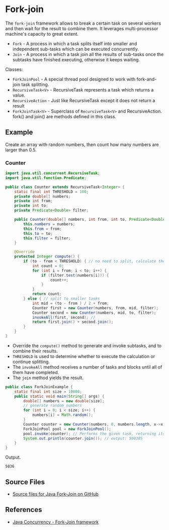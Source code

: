 # Fork-join

The `fork-join` framework allows to break a certain task on several workers and then wait for the result to combine them. It leverages multi-processor machine's capacity to great extent.

* `Fork` - A process in which a task splits itself into smaller and independent sub-tasks which can be executed concurrently.
* `Join` - A process in which a task join all the results of sub-tasks once the subtasks have finished executing, otherwise it keeps waiting.

Classes:

* `ForkJoinPool` - A special thread pool designed to work with fork-and-join task splitting.
* `RecursiveTask<V>` - RecursiveTask represents a task which returns a value.
* `RecursiveAction` - Just like RecursiveTask except it does not return a result
* `ForkJoinTask<V>` - Superclass of `RecursiveTask<V>` and RecursiveAction. fork() and join() are methods defined in this class.

## Example

Create an array with random numbers, then count how many numbers are larger than 0.5.

### Counter

```java
import java.util.concurrent.RecursiveTask;
import java.util.function.Predicate;

public class Counter extends RecursiveTask<Integer> {
    static final int THRESHOLD = 100;
    private double[] numbers;
    private int from;
    private int to;
    private Predicate<Double> filter;

    public Counter(double[] numbers, int from, int to, Predicate<Double> filter) {
        this.numbers = numbers;
        this.from = from;
        this.to = to;
        this.filter = filter;
    }

    @Override
    protected Integer compute() {
        if (to - from < THRESHOLD) { // no need to split, calculate the result
            int count = 0;
            for (int i = from; i < to; i++) {
                if (filter.test(numbers[i])) {
                    count++;
                }
            }
            return count;
        } else { // split to smaller tasks
            int mid = (to - from ) / 2 + from;
            Counter first = new Counter(numbers, from, mid, filter);
            Counter second = new Counter(numbers, mid, to, filter);
            invokeAll(first, second); //
            return first.join() + second.join();
        }
    }
}
```

* Override the `compute()` method to generate and invoke subtasks, and to combine their results.
* `THRESHOLD` is used to determine whether to execute the calculation or continue splitting.
* The `invokeAll` method receives a number of tasks and blocks until all of them have completed.
* The `join` method yields the result.

```java
public class ForkJoinExample {
    static final int size = 10000;
    public static void main(String[] args) {
        double[] numbers = new double[size];
        // generate random numbers
        for (int i = 0; i < size; i++) {
            numbers[i] = Math.random();
        }
        Counter counter = new Counter(numbers, 0, numbers.length, x->x > 0.5);
        ForkJoinPool pool = new ForkJoinPool();
        pool.invoke(counter); // Performs the given task, returning its result upon completion.
        System.out.println(counter.join()); // output: 500305
    }
}
```

Output.

```raw
5036
```

## Source Files

* [Source files for Java Fork-Join on GitHub](https://github.com/jojozhuang/java-programming/tree/master/java-concurrency-forkjoin)

## References

* [Java Concurrency - Fork-Join framework](https://www.tutorialspoint.com/java_concurrency/concurrency_fork_join)
